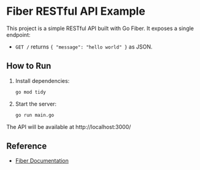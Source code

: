 # Fiber RESTful API Example

This project is a simple RESTful API built with Go Fiber. It exposes a single endpoint:

- `GET /` returns `{ "message": "hello world" }` as JSON.

## How to Run

1. Install dependencies:
   ```bash
   go mod tidy
   ```
2. Start the server:
   ```bash
   go run main.go
   ```

The API will be available at http://localhost:3000/

## Reference
- [Fiber Documentation](https://docs.gofiber.io/)
